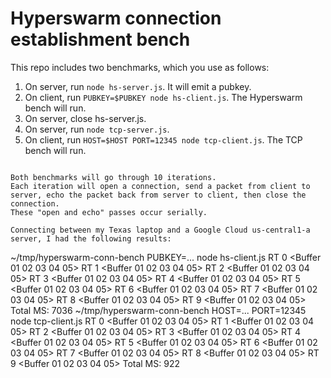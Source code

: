 # Hyperswarm connection establishment bench

This repo includes two benchmarks, which you use as follows:

1. On server, run `node hs-server.js`. It will emit a pubkey.
2. On client, run `PUBKEY=$PUBKEY node hs-client.js`. The Hyperswarm bench will run.
3. On server, close hs-server.js.
4. On server, run `node tcp-server.js`.
5. On client, run `HOST=$HOST PORT=12345 node tcp-client.js`. The TCP bench will run.
```

Both benchmarks will go through 10 iterations.
Each iteration will open a connection, send a packet from client to server, echo the packet back from server to client, then close the connection.
These "open and echo" passes occur serially.

Connecting between my Texas laptop and a Google Cloud us-central1-a server, I had the following results:

```
~/tmp/hyperswarm-conn-bench PUBKEY=... node hs-client.js
RT 0
<Buffer 01 02 03 04 05>
RT 1
<Buffer 01 02 03 04 05>
RT 2
<Buffer 01 02 03 04 05>
RT 3
<Buffer 01 02 03 04 05>
RT 4
<Buffer 01 02 03 04 05>
RT 5
<Buffer 01 02 03 04 05>
RT 6
<Buffer 01 02 03 04 05>
RT 7
<Buffer 01 02 03 04 05>
RT 8
<Buffer 01 02 03 04 05>
RT 9
<Buffer 01 02 03 04 05>
Total MS: 7036
~/tmp/hyperswarm-conn-bench HOST=... PORT=12345 node tcp-client.js
RT 0
<Buffer 01 02 03 04 05>
RT 1
<Buffer 01 02 03 04 05>
RT 2
<Buffer 01 02 03 04 05>
RT 3
<Buffer 01 02 03 04 05>
RT 4
<Buffer 01 02 03 04 05>
RT 5
<Buffer 01 02 03 04 05>
RT 6
<Buffer 01 02 03 04 05>
RT 7
<Buffer 01 02 03 04 05>
RT 8
<Buffer 01 02 03 04 05>
RT 9
<Buffer 01 02 03 04 05>
Total MS: 922
```